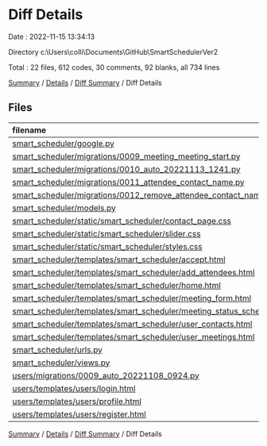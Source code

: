 # Diff Details

Date : 2022-11-15 13:34:13

Directory c:\\Users\\colli\\Documents\\GitHub\\SmartSchedulerVer2

Total : 22 files,  612 codes, 30 comments, 92 blanks, all 734 lines

[Summary](results.md) / [Details](details.md) / [Diff Summary](diff.md) / Diff Details

## Files
| filename | language | code | comment | blank | total |
| :--- | :--- | ---: | ---: | ---: | ---: |
| [smart_scheduler/google.py](/smart_scheduler/google.py) | Python | 78 | 2 | -4 | 76 |
| [smart_scheduler/migrations/0009_meeting_meeting_start.py](/smart_scheduler/migrations/0009_meeting_meeting_start.py) | Python | 13 | 1 | 6 | 20 |
| [smart_scheduler/migrations/0010_auto_20221113_1241.py](/smart_scheduler/migrations/0010_auto_20221113_1241.py) | Python | 17 | 1 | 6 | 24 |
| [smart_scheduler/migrations/0011_attendee_contact_name.py](/smart_scheduler/migrations/0011_attendee_contact_name.py) | Python | 13 | 1 | 6 | 20 |
| [smart_scheduler/migrations/0012_remove_attendee_contact_name.py](/smart_scheduler/migrations/0012_remove_attendee_contact_name.py) | Python | 11 | 1 | 6 | 18 |
| [smart_scheduler/models.py](/smart_scheduler/models.py) | Python | 3 | 0 | -1 | 2 |
| [smart_scheduler/static/smart_scheduler/contact_page.css](/smart_scheduler/static/smart_scheduler/contact_page.css) | CSS | 95 | 0 | 23 | 118 |
| [smart_scheduler/static/smart_scheduler/slider.css](/smart_scheduler/static/smart_scheduler/slider.css) | CSS | 8 | 0 | 13 | 21 |
| [smart_scheduler/static/smart_scheduler/styles.css](/smart_scheduler/static/smart_scheduler/styles.css) | CSS | 26 | 0 | 2 | 28 |
| [smart_scheduler/templates/smart_scheduler/accept.html](/smart_scheduler/templates/smart_scheduler/accept.html) | HTML | 1 | 0 | 0 | 1 |
| [smart_scheduler/templates/smart_scheduler/add_attendees.html](/smart_scheduler/templates/smart_scheduler/add_attendees.html) | HTML | 16 | 0 | 7 | 23 |
| [smart_scheduler/templates/smart_scheduler/home.html](/smart_scheduler/templates/smart_scheduler/home.html) | HTML | 1 | 0 | 0 | 1 |
| [smart_scheduler/templates/smart_scheduler/meeting_form.html](/smart_scheduler/templates/smart_scheduler/meeting_form.html) | HTML | 46 | 7 | 2 | 55 |
| [smart_scheduler/templates/smart_scheduler/meeting_status_schedule.html](/smart_scheduler/templates/smart_scheduler/meeting_status_schedule.html) | HTML | 43 | 0 | 1 | 44 |
| [smart_scheduler/templates/smart_scheduler/user_contacts.html](/smart_scheduler/templates/smart_scheduler/user_contacts.html) | HTML | 37 | 0 | 1 | 38 |
| [smart_scheduler/templates/smart_scheduler/user_meetings.html](/smart_scheduler/templates/smart_scheduler/user_meetings.html) | HTML | -2 | 0 | 0 | -2 |
| [smart_scheduler/urls.py](/smart_scheduler/urls.py) | Python | 12 | -1 | 2 | 13 |
| [smart_scheduler/views.py](/smart_scheduler/views.py) | Python | 159 | 17 | 12 | 188 |
| [users/migrations/0009_auto_20221108_0924.py](/users/migrations/0009_auto_20221108_0924.py) | Python | 17 | 1 | 6 | 24 |
| [users/templates/users/login.html](/users/templates/users/login.html) | HTML | 1 | 0 | 0 | 1 |
| [users/templates/users/profile.html](/users/templates/users/profile.html) | HTML | 16 | 0 | 4 | 20 |
| [users/templates/users/register.html](/users/templates/users/register.html) | HTML | 1 | 0 | 0 | 1 |

[Summary](results.md) / [Details](details.md) / [Diff Summary](diff.md) / Diff Details